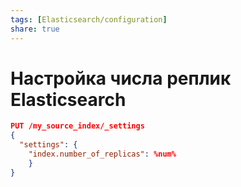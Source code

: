 ```yaml
---
tags: [Elasticsearch/configuration]
share: true
---
```

# Настройка числа реплик Elasticsearch
```json
PUT /my_source_index/_settings 
{
  "settings": { 
    "index.number_of_replicas": %num%
	}
}
```

